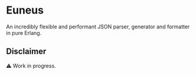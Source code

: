 # Euneus

An incredibly flexible and performant JSON parser, generator and formatter in pure Erlang.

## Disclaimer

⚠️ Work in progress.

